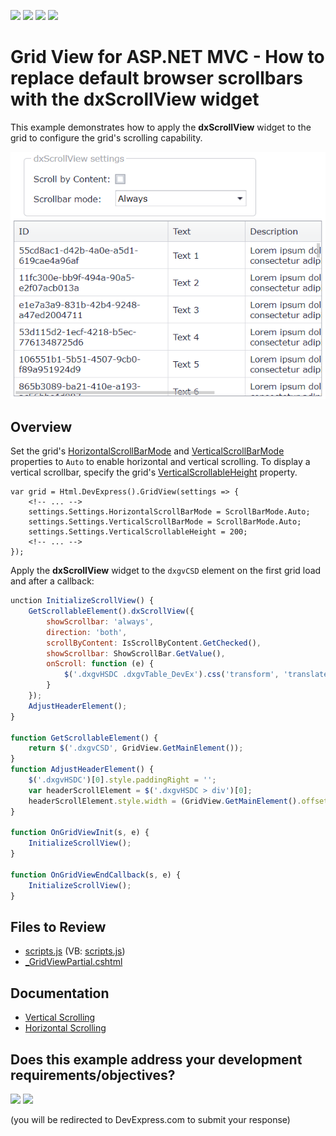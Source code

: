 <!-- default badges list -->
![](https://img.shields.io/endpoint?url=https://codecentral.devexpress.com/api/v1/VersionRange/128550923/24.2.1%2B)
[![](https://img.shields.io/badge/Open_in_DevExpress_Support_Center-FF7200?style=flat-square&logo=DevExpress&logoColor=white)](https://supportcenter.devexpress.com/ticket/details/T532374)
[![](https://img.shields.io/badge/📖_How_to_use_DevExpress_Examples-e9f6fc?style=flat-square)](https://docs.devexpress.com/GeneralInformation/403183)
[![](https://img.shields.io/badge/💬_Leave_Feedback-feecdd?style=flat-square)](#does-this-example-address-your-development-requirementsobjectives)
<!-- default badges end -->
# Grid View for ASP.NET MVC - How to replace default browser scrollbars with the dxScrollView widget

This example demonstrates how to apply the **dxScrollView** widget to the grid to configure the grid's scrolling capability.

![dxScrollWidget](dxScrollViewWidget.png)

## Overview

Set the grid's [HorizontalScrollBarMode](https://docs.devexpress.com/AspNet/DevExpress.Web.ASPxGridSettings.HorizontalScrollBarMode) and [VerticalScrollBarMode](https://docs.devexpress.com/AspNet/DevExpress.Web.ASPxGridSettings.VerticalScrollBarMode) properties to `Auto` to enable horizontal and vertical scrolling. To display a vertical scrollbar, specify the grid's [VerticalScrollableHeight](https://docs.devexpress.com/AspNet/DevExpress.Web.ASPxGridSettings.VerticalScrollableHeight) property.

```cshtml
var grid = Html.DevExpress().GridView(settings => {
    <!-- ... -->
    settings.Settings.HorizontalScrollBarMode = ScrollBarMode.Auto;
    settings.Settings.VerticalScrollBarMode = ScrollBarMode.Auto;
    settings.Settings.VerticalScrollableHeight = 200;
    <!-- ... -->
});
```

Apply the **dxScrollView** widget to the `dxgvCSD` element on the first grid load and after a callback:

```js
unction InitializeScrollView() {
    GetScrollableElement().dxScrollView({
        showScrollbar: 'always',
        direction: 'both',
        scrollByContent: IsScrollByContent.GetChecked(),
        showScrollbar: ShowScrollBar.GetValue(),
        onScroll: function (e) {
            $('.dxgvHSDC .dxgvTable_DevEx').css('transform', 'translateX(' + (-e.scrollOffset.left) + 'px)');
        }
    });
    AdjustHeaderElement();
}

function GetScrollableElement() {
    return $('.dxgvCSD', GridView.GetMainElement());
}
function AdjustHeaderElement() {
    $('.dxgvHSDC')[0].style.paddingRight = '';
    var headerScrollElement = $('.dxgvHSDC > div')[0];
    headerScrollElement.style.width = (GridView.GetMainElement().offsetWidth - 2) + 'px';
}

function OnGridViewInit(s, e) {
    InitializeScrollView();
}

function OnGridViewEndCallback(s, e) {
    InitializeScrollView();
}
```

## Files to Review

* [scripts.js](./CS/GridViewWithDxScrollView/Scripts/scripts.js) (VB: [scripts.js](./VB/GridViewWithDxScrollView/Scripts/scripts.js))
* [_GridViewPartial.cshtml](./CS/GridViewWithDxScrollView/Views/Home/_GridViewPartial.cshtml)

## Documentation

* [Vertical Scrolling](https://docs.devexpress.com/AspNetMvc/16903/components/grid-view/focus-and-navigation/paging-and-scrolling/vertical-scrolling)
* [Horizontal Scrolling](https://docs.devexpress.com/AspNetMvc/16905/components/grid-view/focus-and-navigation/paging-and-scrolling/horizontal-scrolling)
<!-- feedback -->
## Does this example address your development requirements/objectives?

[<img src="https://www.devexpress.com/support/examples/i/yes-button.svg"/>](https://www.devexpress.com/support/examples/survey.xml?utm_source=github&utm_campaign=asp-net-mvc-grid-replace-default-scrollbars-with-dxscrollview-widget&~~~was_helpful=yes) [<img src="https://www.devexpress.com/support/examples/i/no-button.svg"/>](https://www.devexpress.com/support/examples/survey.xml?utm_source=github&utm_campaign=asp-net-mvc-grid-replace-default-scrollbars-with-dxscrollview-widget&~~~was_helpful=no)

(you will be redirected to DevExpress.com to submit your response)
<!-- feedback end -->
